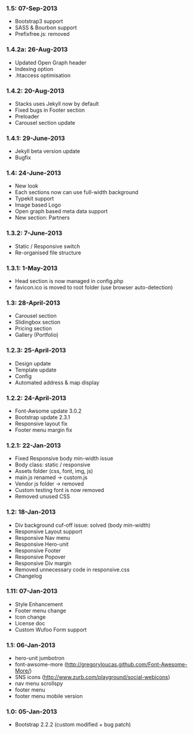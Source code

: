 ### 1.5: 07-Sep-2013
* Bootstrap3 support
* SASS & Bourbon support
* Prefixfree.js: removed


### 1.4.2a: 26-Aug-2013
* Updated Open Graph header
* Indexing option
* .htaccess optimisation


### 1.4.2: 20-Aug-2013
* Stacks uses Jekyll now by default
* Fixed bugs in Footer section
* Preloader
* Carousel section update


### 1.4.1: 29-June-2013
* Jekyll beta version update
* Bugfix


### 1.4: 24-June-2013
* New look
* Each sections now can use full-width background
* Typekit support
* Image based Logo
* Open graph based meta data support
* New section: Partners


### 1.3.2: 7-June-2013
* Static / Responsive switch
* Re-organised file structure


### 1.3.1: 1-May-2013
* Head section is now managed in config.php
* favicon.ico is moved to root folder (use browser auto-detection)


### 1.3: 28-April-2013
* Carousel section
* Slidingbox section
* Pricing section
* Gallery (Portfolio)


### 1.2.3: 25-April-2013
* Design update
* Template update
* Config
* Automated address & map display


### 1.2.2: 24-April-2013
* Font-Awsome update 3.0.2
* Bootstrap update 2.3.1
* Responsive layout fix
* Footer menu margin fix


### 1.2.1: 22-Jan-2013
* Fixed Responsive body min-width issue
* Body class: static / responsive
* Assets folder (css, font, img, js)
* main.js renamed -> custom.js
* Vendor js folder -> removed
* Custom testing font is now removed
* Removed unused CSS


### 1.2: 18-Jan-2013
* Div background cuf-off issue: solved (body min-width)
* Responsive Layout support
* Responsive Nav menu
* Responsive Hero-unit
* Responsive Footer
* Responsive Popover
* Responsive Div margin
* Removed unnecessary code in responsive.css 
* Changelog


### 1.11: 07-Jan-2013
* Style Enhancement
* Footer menu change
* Icon change
* License doc
* Custom Wufoo Form support


### 1.1: 06-Jan-2013
* hero-unit jumbotron
* font-awsome-more (http://gregoryloucas.github.com/Font-Awesome-More/)
* SNS icons (http://www.zurb.com/playground/social-webicons)
* nav menu scrollspy
* footer menu
* footer menu mobile version 


### 1.0: 05-Jan-2013
* Bootstrap 2.2.2 (custom modified + bug patch)
